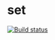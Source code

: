 # set
[![Build status](https://ci.appveyor.com/api/projects/status/3l511l56kgdnnrcn?svg=true)](https://ci.appveyor.com/project/Milfagirl/set)